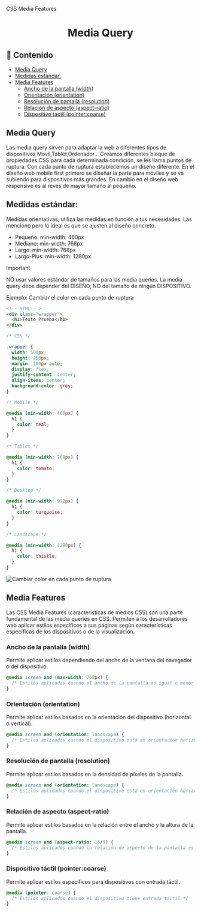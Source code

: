 CSS Media Features

<h1 align="center">Media Query</h1>

<h2>📑 Contenido</h2>

- [Media Query](#media-query)
- [Medidas estándar:](#medidas-estándar)
- [Media Features](#media-features)
  - [Ancho de la pantalla (width)](#ancho-de-la-pantalla-width)
  - [Orientación (orientation)](#orientación-orientation)
  - [Resolución de pantalla (resolution)](#resolución-de-pantalla-resolution)
  - [Relación de aspecto (aspect-ratio)](#relación-de-aspecto-aspect-ratio)
  - [Dispositivo táctil (pointer:coarse)](#dispositivo-táctil-pointercoarse)

## Media Query

Las media query sirven para adaptar la web a diferentes tipos de dispositivos Movil,Tablet,Ordenador... Creamos diferentes bloque de propiedades CSS para cada determinada condición, se les llama puntos de ruptura. Con cada punto de ruptura establecemos un diseño diferente.
En el diseño web mobile first primero se diseñar la parte para móviles y se va subiendo para dispositivos más grandes. En cambio en el diseño web responsive es al revés de mayor tamaño al pequeño.

## Medidas estándar:

Medidas orientativas, utiliza las medidas en función a tus necesidades. Las menciono pero lo ideal es que se ajusten al diseño concreto.

- Pequeño: min-width: 460px
- Mediano: min-width: 768px
- Largo: min-width: 768px
- Largo-Plus: min-width: 1280px

> [!IMPORTANT]
>
> NO usar valores estándar de tamaños para las media queries.
> La media query debe depender del DISEÑO, NO del tamaño de ningún DISPOSITIVO.

Ejemplo: Cambiar el color en cada punto de ruptura

```html
<!-- HTML -->
<div class="wrapper">
  <h1>Texto Prueba</h1>
</div>
```

```css
/* CSS */

.wrapper {
  width: 500px;
  height: 250px;
  margin: 200px auto;
  display: flex;
  justify-content: center;
  align-items: center;
  background-color: grey;
}

/* Mobile */

@media (min-width: 460px) {
  h1 {
    color: teal;
  }
}

/* Tablet */

@media (min-width: 768px) {
  h1 {
    color: tomato;
  }
}

/* Desktop */

@media (min-width: 992px) {
  h1 {
    color: turquoise;
  }
}

/* Landscape */

@media (min-width: 1280px) {
  h1 {
    color: thistle;
  }
}
```

![Cambiar color en cada punto de ruptura](./img/media-query.gif)

## Media Features

Las CSS Media Features (características de medios CSS) son una parte fundamental de las media queries en CSS. Permiten a los desarrolladores web aplicar estilos específicos a sus páginas según características específicas de los dispositivos o de la visualización.

### Ancho de la pantalla (width)

Permite aplicar estilos dependiendo del ancho de la ventana del navegador o del dispositivo.

```css
@media screen and (max-width: 768px) {
  /* Estilos aplicados cuando el ancho de la pantalla es igual o menor a 768px */
}
```

### Orientación (orientation)

Permite aplicar estilos basados en la orientación del dispositivo (horizontal o vertical).

```css
@media screen and (orientation: landscape) {
  /* Estilos aplicados cuando el dispositivo está en orientación horizontal */
}
```

### Resolución de pantalla (resolution)

Permite aplicar estilos basados en la densidad de píxeles de la pantalla.

```css
@media screen and (orientation: landscape) {
  /* Estilos aplicados cuando el dispositivo está en orientación horizontal */
}
```

### Relación de aspecto (aspect-ratio)

Permite aplicar estilos basados en la relación entre el ancho y la altura de la pantalla.

```css
@media screen and (aspect-ratio: 16/9) {
  /* Estilos aplicados cuando la relación de aspecto de la pantalla es de 16:9 */
}
```

### Dispositivo táctil (pointer:coarse)

Permite aplicar estilos específicos para dispositivos con entrada táctil.

```css
@media (pointer: coarse) {
  /* Estilos aplicados cuando el dispositivo tiene entrada táctil */
}
```
